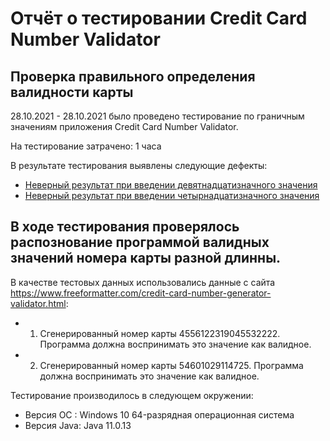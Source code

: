 # Отчёт о тестировании Credit Card Number Validator

## Проверка правильного определения валидности карты

28.10.2021 - 28.10.2021 было проведено тестирование по граничным значениям приложения Credit Card Number Validator.

На тестирование затрачено: 1 часа

В результате тестирования выявлены следующие дефекты:
* [Неверный результат при введении девятнадцатизначного значения](https://github.com/Kolya-Melkov/FirstTask_2/issues/1)
* [Неверный результат при введении четырнадцатизначного значения](https://github.com/Kolya-Melkov/FirstTask_2/issues/2)

## В ходе тестирования проверялось распознование программой валидных значений номера карты разной длинны.


В качестве тестовых данных использовались данные с сайта https://www.freeformatter.com/credit-card-number-generator-validator.html:
* 1. Сгенерированный номер карты 4556122319045532222. Программа должна воспринимать это значение как валидное.
* 2. Сгенерированный номер карты 54601029114725. Программа должна воспринимать это значение как валидное.

Тестирование производилось в следующем окружении:
* Версия OC : Windows 10 64-разрядная операционная система
* Версия Java: Java 11.0.13
